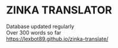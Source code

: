 # ZINKA TRANSLATOR
Database updated regularly
<br>
Over 300 words so far
<br>
https://lexbot89.github.io/zinka-translate/
